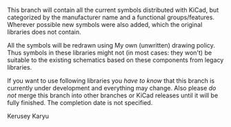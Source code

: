 This branch will contain all the current symbols distributed with KiCad, but categorized by the manufacturer name and a functional groups/features. Wherever possible new symbols were also added, which the original libraries does not contain.

All the symbols will be redrawn using My own (unwritten) drawing policy. Thus symbols in these libraries might not (in most cases: they won't) be suitable to the existing schematics based on these components from legacy libraries.

If you want to use following libraries you *have to know* that this branch is currently under development and everything may change. Also please *do not* merge this branch into other branches or KiCad releases until it will be fully finished. The completion date is not specified.

Kerusey Karyu
